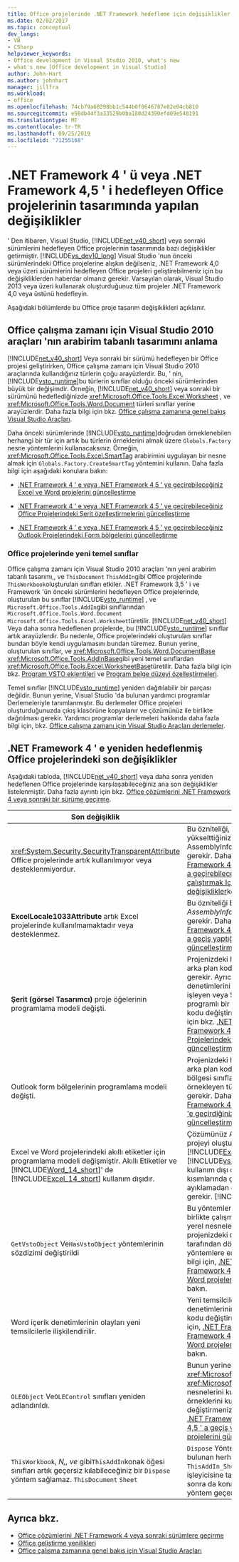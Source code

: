 ```yaml
---
title: Office projelerinde .NET Framework hedefleme için değişiklikler tasarlama
ms.date: 02/02/2017
ms.topic: conceptual
dev_langs:
- VB
- CSharp
helpviewer_keywords:
- Office development in Visual Studio 2010, what's new
- what's new [Office development in Visual Studio]
author: John-Hart
ms.author: johnhart
manager: jillfra
ms.workload:
- office
ms.openlocfilehash: 74cb79a68298bb1c544b0f0646787e82e04cb810
ms.sourcegitcommit: e98db44f3a33529b0ba188d24390efd09e548191
ms.translationtype: MT
ms.contentlocale: tr-TR
ms.lasthandoff: 09/25/2019
ms.locfileid: "71255168"
---
```

# <a name="changes-to-the-design-of-office-projects-that-target-the-net-framework-4-or-the-net-framework-45"></a>.NET Framework 4 ' ü veya .NET Framework 4,5 ' i hedefleyen Office projelerinin tasarımında yapılan değişiklikler
  ' Den itibaren, Visual Studio, [!INCLUDE[net_v40_short](../sharepoint/includes/net-v40-short-md.md)] veya sonraki sürümlerini hedefleyen Office projelerinin tasarımında bazı değişiklikler getirmiştir. [!INCLUDE[vs_dev10_long](../sharepoint/includes/vs-dev10-long-md.md)] Visual Studio 'nun önceki sürümlerindeki Office projelerine alışkın değilseniz, .NET Framework 4,0 veya üzeri sürümlerini hedefleyen Office projeleri geliştirebilmeniz için bu değişikliklerden haberdar olmanız gerekir. Varsayılan olarak, Visual Studio 2013 veya üzeri kullanarak oluşturduğunuz tüm projeler .NET Framework 4,0 veya üstünü hedefleyin.

 Aşağıdaki bölümlerde bu Office proje tasarım değişiklikleri açıklanır.

## <a name="understand-the-interface-based-design-of-the-visual-studio-2010-tools-for-office-runtime"></a>Office çalışma zamanı için Visual Studio 2010 araçları 'nın arabirim tabanlı tasarımını anlama
 [!INCLUDE[net_v40_short](../sharepoint/includes/net-v40-short-md.md)] Veya sonraki bir sürümü hedefleyen bir Office projesi geliştirirken, Office çalışma zamanı için Visual Studio 2010 araçlarında kullandığınız türlerin çoğu arayüzlerdir. Bu, ' nin, [!INCLUDE[vsto_runtime](../vsto/includes/vsto-runtime-md.md)]bu türlerin sınıflar olduğu önceki sürümlerinden büyük bir değişimdir. Örneğin, [!INCLUDE[net_v40_short](../sharepoint/includes/net-v40-short-md.md)] veya sonraki bir sürümünü hedeflediğinizde <xref:Microsoft.Office.Tools.Excel.Worksheet> , ve <xref:Microsoft.Office.Tools.Word.Document> türleri sınıflar yerine arayüzlerdir. Daha fazla bilgi için bkz. [Office çalışma zamanına genel bakış Visual Studio Araçları](../vsto/visual-studio-tools-for-office-runtime-overview.md).

 Daha önceki sürümlerinde [!INCLUDE[vsto_runtime](../vsto/includes/vsto-runtime-md.md)]doğrudan örneklenebilen herhangi bir tür için artık bu türlerin örneklerini almak üzere `Globals.Factory` nesne yöntemlerini kullanacaksınız. Örneğin, <xref:Microsoft.Office.Tools.Excel.SmartTag> arabirimini uygulayan bir nesne almak için `Globals.Factory.CreateSmartTag` yöntemini kullanın. Daha fazla bilgi için aşağıdaki konulara bakın:

- [.NET Framework 4 ' e veya .NET Framework 4,5 ' ye geçirebileceğiniz Excel ve Word projelerini güncelleştirme](../vsto/updating-excel-and-word-projects-that-you-migrate-to-the-dotnet-framework-4-or-the-dotnet-framework-4-5.md)

- [.NET Framework 4 ' e veya .NET Framework 4,5 ' ye geçirebileceğiniz Office Projelerindeki Şerit özelleştirmelerini güncelleştirme](/visualstudio/vsto/update-ribbon-customizations-in-office-projects-to-migrate-to-dotnet-framework-4-or-4-5)

- [.NET Framework 4 ' e veya .NET Framework 4,5 ' ye geçirebileceğiniz Outlook Projelerindeki Form bölgelerini güncelleştirme](../vsto/updating-form-regions-in-outlook-projects-that-you-migrate-to-the-dotnet-framework-4-or-the-dotnet-framework-4-5.md)

### <a name="new-base-classes-in-office-projects"></a>Office projelerinde yeni temel sınıflar
 Office çalışma zamanı için Visual Studio 2010 araçları 'nın yeni arabirim tabanlı tasarımı,, ve `ThisDocument` `ThisAddIn`gibi Office projelerinde `ThisWorkbook`oluşturulan sınıfları etkiler. .NET Framework 3,5 ' i ve Framework 'ün önceki sürümlerini hedefleyen Office projelerinde, oluşturulan bu sınıflar [!INCLUDE[vsto_runtime](../vsto/includes/vsto-runtime-md.md)] , ve `Microsoft.Office.Tools.AddIn`gibi sınıflarından `Microsoft.Office.Tools.Word.Document` `Microsoft.Office.Tools.Excel.Worksheet`türetilir. [!INCLUDE[net_v40_short](../sharepoint/includes/net-v40-short-md.md)] Veya daha sonra hedeflenen projelerde, bu [!INCLUDE[vsto_runtime](../vsto/includes/vsto-runtime-md.md)] sınıflar artık arayüzlerdir. Bu nedenle, Office projelerindeki oluşturulan sınıflar bundan böyle kendi uygulamasını bundan türemez. Bunun yerine, oluşturulan sınıflar, ve <xref:Microsoft.Office.Tools.Word.DocumentBase> <xref:Microsoft.Office.Tools.AddInBase>gibi yeni temel sınıflardan <xref:Microsoft.Office.Tools.Excel.WorksheetBase>türetilir. Daha fazla bilgi için bkz. [Program VSTO eklentileri](../vsto/programming-vsto-add-ins.md) ve [Program belge düzeyi özelleştirmeleri](../vsto/programming-document-level-customizations.md).

 Temel sınıflar [!INCLUDE[vsto_runtime](../vsto/includes/vsto-runtime-md.md)] yeniden dağıtılabilir bir parçası değildir. Bunun yerine, Visual Studio 'da bulunan yardımcı programlar Derlemeleriyle tanımlanmıştır. Bu derlemeler Office projeleri oluşturduğunuzda çıkış klasörüne kopyalanır ve çözümünüz ile birlikte dağıtılması gerekir. Yardımcı programlar derlemeleri hakkında daha fazla bilgi için, bkz. [Office çalışma zamanı için Visual Studio Araçları derlemeler](../vsto/assemblies-in-the-visual-studio-tools-for-office-runtime.md).

## <a name="breaking-changes-in-office-projects-that-are-retargeted-to-the-net-framework-4"></a>.NET Framework 4 ' e yeniden hedeflenmiş Office projelerindeki son değişiklikler
 Aşağıdaki tabloda, [!INCLUDE[net_v40_short](../sharepoint/includes/net-v40-short-md.md)] veya daha sonra yeniden hedeflenen Office projelerinde karşılaşabileceğiniz ana son değişiklikler listelenmiştir. Daha fazla ayrıntı için bkz. [Office çözümlerini .NET Framework 4 veya sonraki bir sürüme geçirme](../vsto/migrating-office-solutions-to-the-dotnet-framework-4-or-later.md).

|Son değişiklik|Sonucudur|
|---------------------|-----------------|
|<xref:System.Security.SecurityTransparentAttribute> Office projelerinde artık kullanılmıyor veya desteklenmiyordur.|Bu özniteliği, Visual Studio 2008 ' den yükselttiğiniz Office projelerindeki AssemblyInfo kod dosyasından kaldırmanız gerekir. Daha fazla bilgi için, [.NET Framework 4 ' e veya .NET Framework 4,5 ' a geçirebileceğiniz Office projelerini çalıştırmak Için gereken değişiklikler](../vsto/required-changes-to-run-office-projects-that-you-migrate-to-the-dotnet-framework-4-or-the-dotnet-framework-4-5.md)konusuna bakın.|
|**ExcelLocale1033Attribute** artık Excel projelerinde kullanılmamaktadır veya desteklenmez.|Bu özniteliği Excel projelerindeki *AssemblyInfo* kod dosyasından kaldırmanız gerekir. Daha fazla bilgi için, [.NET Framework 4 ' e veya .NET Framework 4,5 ' a geçiş yaptığınız Excel ve Word projelerini güncelleştirme](../vsto/updating-excel-and-word-projects-that-you-migrate-to-the-dotnet-framework-4-or-the-dotnet-framework-4-5.md)bölümüne bakın.|
|**Şerit (görsel Tasarımcı)** proje öğelerinin programlama modeli değişti.|Projenizdeki herhangi bir şerit öğesi için arka plan kod dosyasını değiştirmeniz gerekir. Ayrıca, çalışma zamanında Şerit denetimlerini örnekleyen, Şerit olaylarını işleyen veya Şerit bileşeninin konumunu programlı bir şekilde ayarlayan herhangi bir kodu değiştirmeniz gerekir. Daha fazla bilgi için bkz. [.NET Framework 4 ' e veya .NET Framework 4,5 ' ye geçirebileceğiniz Office Projelerindeki Şerit özelleştirmelerini güncelleştirme](/visualstudio/vsto/update-ribbon-customizations-in-office-projects-to-migrate-to-dotnet-framework-4-or-4-5).|
|Outlook form bölgelerinin programlama modeli değişti.|Projenizdeki herhangi bir form bölgesi için arka plan kod dosyasını ve belirli form bölgesi sınıflarını çalışma zamanında örnekleyen tüm kodları değiştirmeniz gerekir. Daha fazla bilgi için, bkz. [.NET Framework 4 ' e veya .NET Framework 4,5 'e geçirdiğinizde Outlook Projelerindeki güncelleştirme form bölgeleri](../vsto/updating-form-regions-in-outlook-projects-that-you-migrate-to-the-dotnet-framework-4-or-the-dotnet-framework-4-5.md).|
|Excel ve Word projelerindeki akıllı etiketler için programlama modeli değişmiştir. Akıllı Etiketler ve [!INCLUDE[Word_14_short](../vsto/includes/word-14-short-md.md)]' de [!INCLUDE[Excel_14_short](../vsto/includes/excel-14-short-md.md)] kullanım dışıdır.|Çözümünüz Akıllı Etiketler kullanıyorsa, projeyi oluşturduğunuzda hatalar oluşur. Ve [!INCLUDE[Excel_14_short](../vsto/includes/excel-14-short-md.md)] [!INCLUDE[vs_dev12](../vsto/includes/vs-dev12-md.md)] içinde Akıllı Etiketler kullanım dışı olduğundan, veya sonraki kısımlarında çözümü test etmeden ve hata ayıklamadan önce etiketleri kaldırmanız gerekir. [!INCLUDE[Word_14_short](../vsto/includes/word-14-short-md.md)]|
|`GetVstoObject` Ve`HasVstoObject` yöntemlerinin sözdizimi değiştirildi|Bu yöntemlere, birincil `Globals.Factory` birlikte çalışma derlemelerinden (PIA 'lar) yerel nesneler üzerinde eriştiğinizde veya projenizdeki `Globals.Factory` özelliği tarafından döndürülen nesnede bu yöntemlere erişmeniz gerekir. Daha fazla bilgi için, [.NET Framework 4 ' e veya .NET Framework 4,5 ' a geçiş yaptığınız Excel ve Word projelerini güncelleştirme](../vsto/updating-excel-and-word-projects-that-you-migrate-to-the-dotnet-framework-4-or-the-dotnet-framework-4-5.md)bölümüne bakın.|
|Word içerik denetimlerinin olayları yeni temsilcilerle ilişkilendirilir.|Yeni temsilcileri belirtmek için Word içerik denetimlerinin olaylarını işleyen herhangi bir kodu değiştirmeniz gerekir. Daha fazla bilgi için, [.NET Framework 4 ' e veya .NET Framework 4,5 ' a geçiş yaptığınız Excel ve Word projelerini güncelleştirme](../vsto/updating-excel-and-word-projects-that-you-migrate-to-the-dotnet-framework-4-or-the-dotnet-framework-4-5.md)bölümüne bakın.|
|`OLEObject` Ve`OLEControl` sınıfları yeniden adlandırıldı.|Bunun yerine veya <xref:Microsoft.Office.Tools.Excel.ControlSite> <xref:Microsoft.Office.Tools.Word.ControlSite> nesnelerini kullanmak için bu sınıfların örneklerini kullanan herhangi bir kodu değiştirmeniz gerekir. Daha fazla bilgi için, [.NET Framework 4 ' e veya .NET Framework 4,5 ' a geçiş yaptığınız Excel ve Word projelerini güncelleştirme](../vsto/updating-excel-and-word-projects-that-you-migrate-to-the-dotnet-framework-4-or-the-dotnet-framework-4-5.md)bölümüne bakın.|
|`ThisWorkbook`, *N,, ve* gibi`ThisAddIn`konak öğesi sınıfları artık geçersiz kılabileceğiniz bir `Dispose` yöntem sağlamaz. `ThisDocument` `Sheet`|`Dispose` Yöntemi geçersiz kılmada `Shutdown` bulunan herhangi bir kodu konak öğesi `ThisAddIn_Shutdown`sınıfındaki olay işleyicisine taşımanız gerekir, örneğin,, ve sonra da konak öğesi sınıfınızdan `Dispose` yöntem geçersiz kılmayı kaldırın.|

## <a name="see-also"></a>Ayrıca bkz.
- [Office çözümlerini .NET Framework 4 veya sonraki sürümlere geçirme](../vsto/migrating-office-solutions-to-the-dotnet-framework-4-or-later.md)
- [Office geliştirme yenilikleri](https://msdn.microsoft.com/library/bf054af2-c896-4723-aa15-6381145b14bb)
- [Office çalışma zamanına genel bakış için Visual Studio Araçları](../vsto/visual-studio-tools-for-office-runtime-overview.md)

